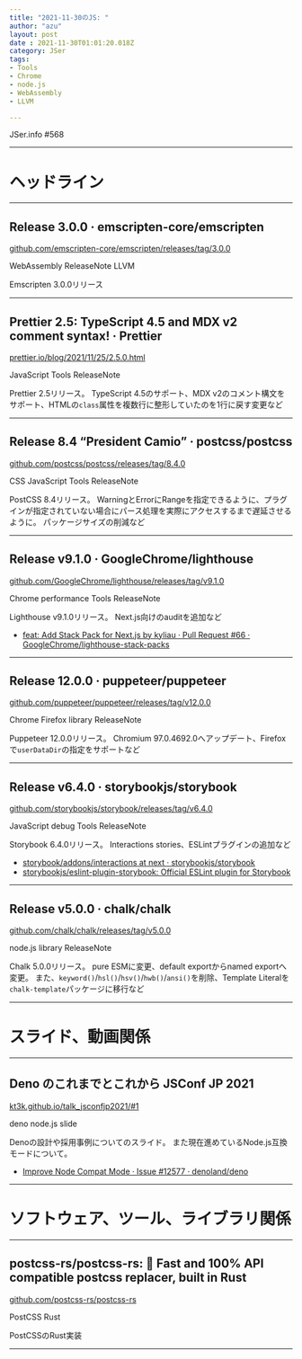 ```yaml
---
title: "2021-11-30のJS: "
author: "azu"
layout: post
date : 2021-11-30T01:01:20.018Z
category: JSer
tags:
- Tools
- Chrome
- node.js
- WebAssembly
- LLVM

---
```


JSer.info #568

----

<h1 class="site-genre">ヘッドライン</h1>

----

## Release 3.0.0 · emscripten-core/emscripten
[github.com/emscripten-core/emscripten/releases/tag/3.0.0](https://github.com/emscripten-core/emscripten/releases/tag/3.0.0 "Release 3.0.0 · emscripten-core/emscripten")
<p class="jser-tags jser-tag-icon"><span class="jser-tag">WebAssembly</span> <span class="jser-tag">ReleaseNote</span> <span class="jser-tag">LLVM</span></p>

Emscripten 3.0.0リリース


----

## Prettier 2.5: TypeScript 4.5 and MDX v2 comment syntax! · Prettier
[prettier.io/blog/2021/11/25/2.5.0.html](https://prettier.io/blog/2021/11/25/2.5.0.html "Prettier 2.5: TypeScript 4.5 and MDX v2 comment syntax! · Prettier")
<p class="jser-tags jser-tag-icon"><span class="jser-tag">JavaScript</span> <span class="jser-tag">Tools</span> <span class="jser-tag">ReleaseNote</span></p>

Prettier 2.5リリース。
TypeScript 4.5のサポート、MDX v2のコメント構文をサポート、HTMLの`class`属性を複数行に整形していたのを1行に戻す変更など


----

## Release 8.4 “President Camio” · postcss/postcss
[github.com/postcss/postcss/releases/tag/8.4.0](https://github.com/postcss/postcss/releases/tag/8.4.0 "Release 8.4 “President Camio” · postcss/postcss")
<p class="jser-tags jser-tag-icon"><span class="jser-tag">CSS</span> <span class="jser-tag">JavaScript</span> <span class="jser-tag">Tools</span> <span class="jser-tag">ReleaseNote</span></p>

PostCSS 8.4リリース。
WarningとErrorにRangeを指定できるように、プラグインが指定されていない場合にパース処理を実際にアクセスするまで遅延させるように。
パッケージサイズの削減など


----

## Release v9.1.0 · GoogleChrome/lighthouse
[github.com/GoogleChrome/lighthouse/releases/tag/v9.1.0](https://github.com/GoogleChrome/lighthouse/releases/tag/v9.1.0 "Release v9.1.0 · GoogleChrome/lighthouse")
<p class="jser-tags jser-tag-icon"><span class="jser-tag">Chrome</span> <span class="jser-tag">performance</span> <span class="jser-tag">Tools</span> <span class="jser-tag">ReleaseNote</span></p>

Lighthouse v9.1.0リリース。
Next.js向けのauditを追加など

- [feat: Add Stack Pack for Next.js by kyliau · Pull Request #66 · GoogleChrome/lighthouse-stack-packs](https://github.com/GoogleChrome/lighthouse-stack-packs/pull/66 "feat: Add Stack Pack for Next.js by kyliau · Pull Request #66 · GoogleChrome/lighthouse-stack-packs")

----

## Release 12.0.0 · puppeteer/puppeteer
[github.com/puppeteer/puppeteer/releases/tag/v12.0.0](https://github.com/puppeteer/puppeteer/releases/tag/v12.0.0 "Release 12.0.0 · puppeteer/puppeteer")
<p class="jser-tags jser-tag-icon"><span class="jser-tag">Chrome</span> <span class="jser-tag">Firefox</span> <span class="jser-tag">library</span> <span class="jser-tag">ReleaseNote</span></p>

Puppeteer 12.0.0リリース。
Chromium 97.0.4692.0へアップデート、Firefoxで`userDataDir`の指定をサポートなど


----

## Release v6.4.0 · storybookjs/storybook
[github.com/storybookjs/storybook/releases/tag/v6.4.0](https://github.com/storybookjs/storybook/releases/tag/v6.4.0 "Release v6.4.0 · storybookjs/storybook")
<p class="jser-tags jser-tag-icon"><span class="jser-tag">JavaScript</span> <span class="jser-tag">debug</span> <span class="jser-tag">Tools</span> <span class="jser-tag">ReleaseNote</span></p>

Storybook 6.4.0リリース。
Interactions stories、ESLintプラグインの追加など

- [storybook/addons/interactions at next · storybookjs/storybook](https://github.com/storybookjs/storybook/tree/next/addons/interactions "storybook/addons/interactions at next · storybookjs/storybook")
- [storybookjs/eslint-plugin-storybook: Official ESLint plugin for Storybook](https://github.com/storybookjs/eslint-plugin-storybook "storybookjs/eslint-plugin-storybook: Official ESLint plugin for Storybook")

----

## Release v5.0.0 · chalk/chalk
[github.com/chalk/chalk/releases/tag/v5.0.0](https://github.com/chalk/chalk/releases/tag/v5.0.0 "Release v5.0.0 · chalk/chalk")
<p class="jser-tags jser-tag-icon"><span class="jser-tag">node.js</span> <span class="jser-tag">library</span> <span class="jser-tag">ReleaseNote</span></p>

Chalk 5.0.0リリース。
pure ESMに変更、default exportからnamed exportへ変更。
また、`keyword()`/`hsl()`/`hsv()`/`hwb()`/`ansi()`を削除、Template Literalを`chalk-template`パッケージに移行など


----
<h1 class="site-genre">スライド、動画関係</h1>

----

## Deno のこれまでとこれから JSConf JP 2021
[kt3k.github.io/talk\_jsconfjp2021/#1](https://kt3k.github.io/talk_jsconfjp2021/#1 "Deno のこれまでとこれから JSConf JP 2021")
<p class="jser-tags jser-tag-icon"><span class="jser-tag">deno</span> <span class="jser-tag">node.js</span> <span class="jser-tag">slide</span></p>

Denoの設計や採用事例についてのスライド。
また現在進めているNode.js互換モードについて。

- [Improve Node Compat Mode · Issue #12577 · denoland/deno](https://github.com/denoland/deno/issues/12577 "Improve Node Compat Mode · Issue #12577 · denoland/deno")

----
<h1 class="site-genre">ソフトウェア、ツール、ライブラリ関係</h1>

----

## postcss-rs/postcss-rs: 🚀 Fast and 100% API compatible postcss replacer, built in Rust
[github.com/postcss-rs/postcss-rs](https://github.com/postcss-rs/postcss-rs "postcss-rs/postcss-rs: 🚀 Fast and 100% API compatible postcss replacer, built in Rust")
<p class="jser-tags jser-tag-icon"><span class="jser-tag">PostCSS</span> <span class="jser-tag">Rust</span></p>

PostCSSのRust実装


----
